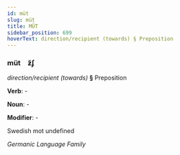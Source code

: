 ```yaml
---
id: müt
slug: müt
title: MÜT
sidebar_position: 699
hoverText: direction/recipient (towards) § Preposition
---
```


### müt&emsp;<span kind="abugida">ƶ̆ʄ</span>

*direction/recipient (towards)* **§** Preposition

**Verb**: -

**Noun**: -

**Modifier**: -

Swedish mot undefined

*Germanic Language Family*